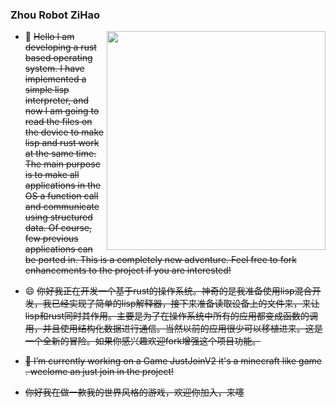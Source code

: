 ### Zhou Robot ZiHao

<!--
**zzhgithub/zzhgithub** is a ✨ _special_ ✨ repository because its `README.md` (this file) appears on your GitHub profile.

Here are some ideas to get you started:

- 🔭 I’m currently working on ...
- 🌱 I’m currently learning ...
- 👯 I’m looking to collaborate on ...
- 🤔 I’m looking for help with ...
- 💬 Ask me about ...
- 📫 How to reach me: ...
- 😄 Pronouns: ...
- ⚡ Fun fact: ...
-->
<img align='right' src='https://github-readme-stats.vercel.app/api?username=zzhgithub&hide=["issues"]&show_icons=true' width='350"'>


- 🤔 ~~Hello I am developing a rust based operating system. I have implemented a simple lisp interpreter, and now I am going to read the files on the device to make lisp and rust work at the same time. The main purpose is to make all applications in the OS a function call and communicate using structured data. Of course, few previous applications can be ported in. This is a completely new adventure. Feel free to fork enhancements to the project if you are interested!~~

- 😄 ~~你好我正在开发一个基于rust的操作系统。神奇的是我准备使用lisp混合开发，我已经实现了简单的lisp解释器，接下来准备读取设备上的文件来，来让lisp和rust同时其作用。主要是为了在操作系统中所有的应用都变成函数的调用，并且使用结构化数据进行通信。当然以前的应用很少可以移植进来。这是一个全新的冒险。如果你感兴趣欢迎fork增强这个项目功能。~~

- ~~🔭 I’m currently working on a Game JustJoinV2 it's a minecraft like game . weclome an just join in the project!~~
- ~~你好我在做一款我的世界风格的游戏，欢迎你加入，来噻~~

